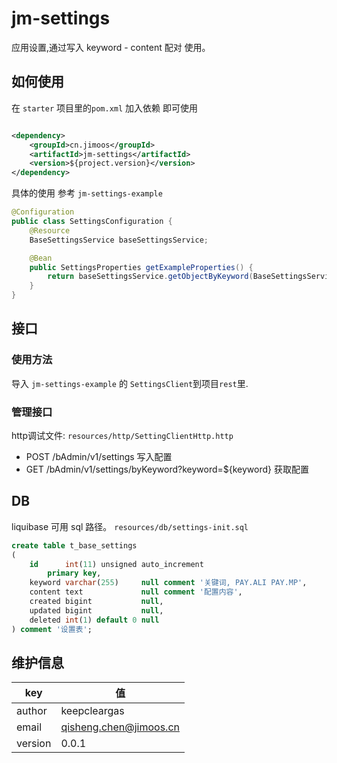 # jm-settings

应用设置,通过写入 keyword - content 配对 使用。

## 如何使用

在 `starter` 项目里的`pom.xml` 加入依赖 即可使用

```xml

<dependency>
    <groupId>cn.jimoos</groupId>
    <artifactId>jm-settings</artifactId>
    <version>${project.version}</version>
</dependency>
```

具体的使用 参考 `jm-settings-example`

``` java
@Configuration
public class SettingsConfiguration {
    @Resource
    BaseSettingsService baseSettingsService;

    @Bean
    public SettingsProperties getExampleProperties() {
        return baseSettingsService.getObjectByKeyword(BaseSettingsService.KEY, SettingsProperties.class);
    }
}
```

## 接口

### 使用方法

导入 `jm-settings-example` 的 `SettingsClient`到项目`rest`里.

### 管理接口

http调试文件: `resources/http/SettingClientHttp.http`

* POST /bAdmin/v1/settings 写入配置
* GET /bAdmin/v1/settings/byKeyword?keyword=${keyword} 获取配置

## DB

liquibase 可用 sql 路径。
`resources/db/settings-init.sql`

```sql
create table t_base_settings
(
    id      int(11) unsigned auto_increment
        primary key,
    keyword varchar(255)     null comment '关键词, PAY.ALI PAY.MP',
    content text             null comment '配置内容',
    created bigint           null,
    updated bigint           null,
    deleted int(1) default 0 null
) comment '设置表';
```

## 维护信息

key | 值
-----|-----
author | keepcleargas
email | qisheng.chen@jimoos.cn
version | 0.0.1